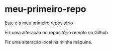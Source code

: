 # meu-primeiro-repo
Este é o meu primeiro repositório


Fiz uma alteração no repositório remoto no Github

Fiz uma alteração local na minha máquina.